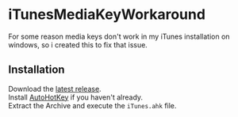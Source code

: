 # iTunesMediaKeyWorkaround
For some reason media keys don't work in my iTunes installation on windows, so i created this to fix that issue.

## Installation
Download the [latest release](https://github.com/thorio/iTunesMediaKeyWorkaround/releases/latest).  
Install [AutoHotKey](https://autohotkey.com/) if you haven't already.  
Extract the Archive and execute the `iTunes.ahk` file.
